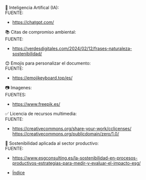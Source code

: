 🧠​ Inteligencia Artifical (IA):\
FUENTE:
- https://chatgpt.com/


📚​ Citas de compromiso ambiental:\
FUENTE:
- https://verdesdigitales.com/2024/02/12/frases-naturaleza-sostenibilidad/

😊​ Emojis para personalizar el documento:\
FUENTE:
- https://emojikeyboard.top/es/

📷​ Imagenes:\
FUENTES:
- https://www.freepik.es/

✅​ Licencia de recursos multimedia:\
FUENTE:
- https://creativecommons.org/share-your-work/cclicenses/
https://creativecommons.org/publicdomain/zero/1.0/

🌱​ Sostenibilidad aplicada al sector productivo:\
FUENTE: 
- https://www.esgconsulting.es/la-sostenibilidad-en-procesos-productivos-estrategias-para-medir-y-evaluar-el-impacto-esg/


- [Índice](../md_pisa3_A/indice_pisa3_A_jaime.md)